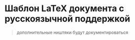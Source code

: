 # Шаблон LaTeX документа с русскоязычной поддержкой

> дополнительные ништяки будут документироваться